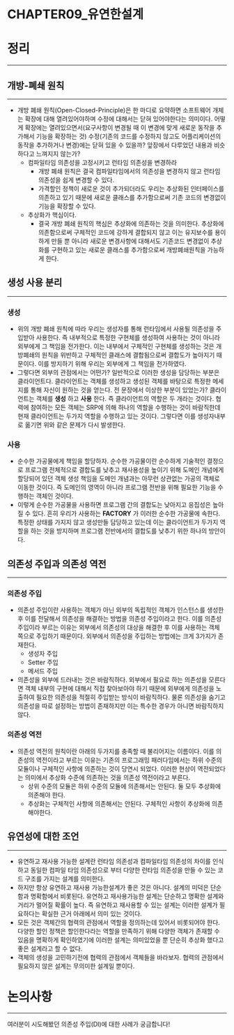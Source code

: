 # CHAPTER09_유연한설계

# 정리

---

## 개방-폐쇄 원칙

---

- 개방 폐쇄 원칙(Open-Closed-Principle)은 한 마디로 요약하면 소프트웨어 개체는 확장에 대해 열려있어야하며 수정에 대해서는 닫혀 있어야한다는 의미이다. 어떻게 확장에는 열려있으면서(요구사항이 변경될 때 이 변경에 맞게 새로운 동작을 추가해서 기능을 확장하는 것) 수정(기존의 코드를 수정하지 않고도 어플리케이션의 동작을 추가하거나 변경)에는 닫혀 있을 수 있을까? 앞장에서 다루었던 내용과 비슷하다고 느껴지지 않는가?
    - 컴파일타임 의존성을 고정시키고 런타임 의존성을 변경하라
        - 개방 폐쇄 원칙은 결국 컴파일타임에서의 의존성을 변경하지 않고 런타임 의존성을 쉽게 변경할 수 있다.
        - 가격할인 정책이 새로운 것이 추가되더라도 우리는 추상화된 인터페이스를 의존하고 있기 때문에 새로운 클래스를 추가함으로써 기존 코드의 변경없이 기능을 확장할 수 있다.
    - 추상화가 핵심이다.
        - 결국 개방 폐쇄 원칙의 핵심은 추상화에 의존하는 것을 의미한다. 추상화에 의존함으로써 구체적인 코드에 강하게 결합되지 않고 이는 유지보수를 용이하게 만들 뿐 아니라 새로운 변경사항에 대해서도 기존코드 변경없이 추상화를 구현하고 있는 새로운 클래스를 추가함으로써 개방폐쇄원칙을 가능하게 한다.

## 생성 사용 분리

---

### 생성

- 위의 개방 폐쇄 원칙에 따라 우리는 생성자를 통해 런타임에서 사용될 의존성을 주입받아 사용한다. 즉 내부적으로 특정한 구현체를 생성하여 사용하는 것이 아니라 외부에게 그 책임을 전가한다. 이는 내부에서 구체적인 구현체를 생성하는 것은 개방폐쇄의 원칙을 위반하고 구체적인 클래스에 결합됨으로써 결합도가 높아지기 때문이다. 이를 방지하기 위해 우리는 외부에게 그 책임을 전가하였다.
- 그렇다면 외부의 관점에서는 어떤가? 일반적으로 이러한 생성을 담당하는 부분은 클라이언트다. 클라이언트는 객체를 생성하고 생성된 객체를 바탕으로 특정한 메세지를 통해 자신이 원하는 것을 얻는다. 전 문장에서 이상한 부분이 있었는가? 클라이언트는 객체를 **생성** 하고 **사용** 한다. 즉 클라이언트의 역할은 두 개라는 것이다. 협력에 참여하는 모든 객체는 SRP에 의해 하나의 역할을 수행하는 것이 바람직한데 현재 클라이언트는 두가지 역할을 수행하고 있는 것이다. 그렇다면 이를 생성자내부로 옮기면 위와 같은 문제가 다시 발생한다.

### 사용

- 순수한 가공물에게 책임을 할당하자. 순수한 가공물이란 순수하게 기술적인 결정으로 프로그램 전체적으로 결합도를 낮추고 재사용성을 높이기 위해 도메인 개념에게 할당되어 있던 객체 생성 책임을 도메인 개념과는 아무런 상관없는 가공의 객체로 이동한 것이다. 즉 도메인의 영역이 아니라 프로그램 전반을 위해 필요한 기능을 수행하는 객체인 것이다.
- 이렇게 순수한 가공물을 사용하면 프로그램 간의 결합도는 낮아지고 응집성은 높아질 수 있다. 흔히 우리가 사용하는 **FACTORY** 가 이러한 순수한 가공물에 속한다. 특정한 상태를 가지지 않고 생성만들 담당하고 있는데 이는 클라이언트가 두가지 역할을 하는 것을 방지하며 프로그램 전반에서의 결합도를 낮추기 위한 하나의 방안이다.

## 의존성 주입과 의존성 역전

---

### 의존성 주입

- 의존성 주입이란 사용하는 객체가 아닌 외부의 독립적인 객체가 인스턴스를 생성한 후 이를 전달해서 의존성을 해결하는 방법을 의존성 주입이라고 한다. 이를 의존성 주입이라 부르는 이유는 외부에서 의존성의 대상을 해결한 후 이를 사용하는 객체 쪽으로 주입하기 때문이다. 외부에서 의존성을 주입하는 방법에는 크게 3가지가 존재한다.
    - 생성자 주입
    - Setter 주입
    - 메서드 주입
- 의존성을 외부에 드러내는 것은 바람직하다. 외부에서 필요로 하는 의존성을 모른다면 객체 내부의 구현에 대해서 직접 찾아보아야 하기 때문에 외부에게 의존성을 노출하여 필요한 의존성을 적절히 주입받는 방식이 바람직하다. 물론 의존성을 숨기고 의존성을 따로 설정하는 방법이 존재하지만 이는 특수한 경우가 아니면 바람직하지 않다.

### 의존성 역전

- 의존성 역전의 원칙이란 아래의 두가지를 충족할 때 불리어지는 이름이다. 이를 의존성의 역전이라고 부르는 이유는 기존의 프로그래밍 패러다임에서는 하위 수준의 모듈이나 구체적인 사항에 의존하는 것이 당연시 되었다. 이러한 현상이 역전되었다는 의미에서 추상화 수준에 의존하는 것을 의존성 역전이라고 부른다.
    - 상위 수준의 모듈은 하위 수준의 모듈에 의존해서는 안된다. 둘 모두 추상화에 의존해야 한다.
    - 추상화는 구체적인 사항에 의존해서는 안된다. 구체적인 사항이 추상화에 의존해야한다.

## 유연성에 대한 조언

---

- 유연하고 재사용 가능한 설계란 런타임 의존성과 컴파일타임 의존성의 차이를 인식하고 동일한 컴파일 타임 의존성으로 부터 다양한 런타임 의존성을 만들 수 있는 코드 구조를 가지는 설계를 의미한다.
- 하지만 항상 유연하고 재사용 가능한설계가 좋은 것은 아니다. 설계의 미덕은 단순함과 명확함에서 비롯된다. 유연하고 재사용가능한 설계는 단순하고 명확한 설계와 거리가 멀어질 확률이 높다. 즉 유연하고 재사용할 수 있는 설계는 이러한 설계가 필요하다는 확실한 근거 아래에서 의미 있는 것이다.
- 모든 것은 객체간의 협력의 관점에서 역할을 정의하는데 있어서 비롯되어야 한다. 다양한 할인 정책은 할인한다라는 역할을 만족하기 위해 다양한 객체가 존재할 수 있음을 명확하게 확인하였기에 이러한 설계는 의미있었을 뿐 단순히 추상화 했다고 좋은 설계라고 할 수 없다.
- 객체의 생성을 고민하기전에 협력의 관점에서 객체들을 바라보자. 협력의 관점에서 필요하지 않은 설계는 무의미한 설계일 뿐이다.

# 논의사항

---

여러분이 시도해봤던 의존성 주입(DI)에 대한 사례가 궁금합니다!